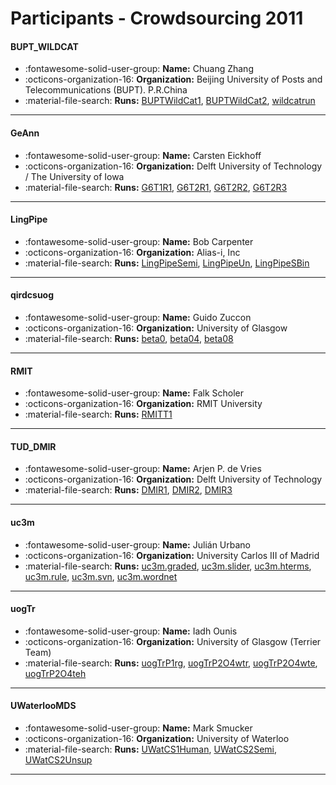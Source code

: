# Participants - Crowdsourcing 2011 

#### BUPT_WILDCAT
 - :fontawesome-solid-user-group: **Name:** Chuang Zhang
 - :octicons-organization-16: **Organization:** Beijing University of Posts and Telecommunications (BUPT). P.R.China
 - :material-file-search: **Runs:** [BUPTWildCat1](./runs.md#buptwildcat1), [BUPTWildCat2](./runs.md#buptwildcat2), [wildcatrun](./runs.md#wildcatrun) 

---
#### GeAnn
 - :fontawesome-solid-user-group: **Name:** Carsten Eickhoff
 - :octicons-organization-16: **Organization:** Delft University of Technology / The University of Iowa
 - :material-file-search: **Runs:** [G6T1R1](./runs.md#g6t1r1), [G6T2R1](./runs.md#g6t2r1), [G6T2R2](./runs.md#g6t2r2), [G6T2R3](./runs.md#g6t2r3) 

---
#### LingPipe
 - :fontawesome-solid-user-group: **Name:** Bob Carpenter
 - :octicons-organization-16: **Organization:** Alias-i, Inc
 - :material-file-search: **Runs:** [LingPipeSemi](./runs.md#lingpipesemi), [LingPipeUn](./runs.md#lingpipeun), [LingPipeSBin](./runs.md#lingpipesbin) 

---
#### qirdcsuog
 - :fontawesome-solid-user-group: **Name:** Guido Zuccon
 - :octicons-organization-16: **Organization:** University of Glasgow
 - :material-file-search: **Runs:** [beta0](./runs.md#beta0), [beta04](./runs.md#beta04), [beta08](./runs.md#beta08) 

---
#### RMIT
 - :fontawesome-solid-user-group: **Name:** Falk Scholer
 - :octicons-organization-16: **Organization:** RMIT University
 - :material-file-search: **Runs:** [RMITT1](./runs.md#rmitt1) 

---
#### TUD_DMIR
 - :fontawesome-solid-user-group: **Name:** Arjen P. de Vries
 - :octicons-organization-16: **Organization:** Delft University of Technology
 - :material-file-search: **Runs:** [DMIR1](./runs.md#dmir1), [DMIR2](./runs.md#dmir2), [DMIR3](./runs.md#dmir3) 

---
#### uc3m
 - :fontawesome-solid-user-group: **Name:** Julián Urbano
 - :octicons-organization-16: **Organization:** University Carlos III of Madrid
 - :material-file-search: **Runs:** [uc3m.graded](./runs.md#uc3m.graded), [uc3m.slider](./runs.md#uc3m.slider), [uc3m.hterms](./runs.md#uc3m.hterms), [uc3m.rule](./runs.md#uc3m.rule), [uc3m.svn](./runs.md#uc3m.svn), [uc3m.wordnet](./runs.md#uc3m.wordnet) 

---
#### uogTr
 - :fontawesome-solid-user-group: **Name:** Iadh Ounis
 - :octicons-organization-16: **Organization:** University of Glasgow  (Terrier Team)
 - :material-file-search: **Runs:** [uogTrP1rg](./runs.md#uogtrp1rg), [uogTrP2O4wtr](./runs.md#uogtrp2o4wtr), [uogTrP2O4wte](./runs.md#uogtrp2o4wte), [uogTrP2O4teh](./runs.md#uogtrp2o4teh) 

---
#### UWaterlooMDS
 - :fontawesome-solid-user-group: **Name:** Mark Smucker
 - :octicons-organization-16: **Organization:** University of Waterloo
 - :material-file-search: **Runs:** [UWatCS1Human](./runs.md#uwatcs1human), [UWatCS2Semi](./runs.md#uwatcs2semi), [UWatCS2Unsup](./runs.md#uwatcs2unsup) 

---
